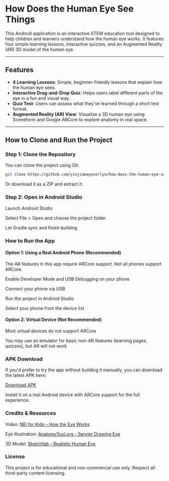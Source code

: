 # How Does the Human Eye See Things

This Android application is an interactive STEM education tool designed to help children and learners understand how the human eye works. It features four simple learning lessons, interactive quizzes, and an Augmented Reality (AR) 3D model of the human eye.

---

## Features

- **4 Learning Lessons**: Simple, beginner-friendly lessons that explain how the human eye sees.
- **Interactive Drag-and-Drop Quiz**: Helps users label different parts of the eye in a fun and visual way.
- **Quiz Test**: Users can assess what they've learned through a short test format.
- **Augmented Reality (AR) View**: Visualize a 3D human eye using Sceneform and Google ARCore to explore anatomy in real space.

---

## How to Clone and Run the Project

### Step 1: Clone the Repository

You can clone the project using Git:

```bash
git clone https://github.com/yinjiamayeverlyn/how-does-the-human-eye-see-things.git
```

Or download it as a ZIP and extract it.

### Step 2: Open in Android Studio

Launch Android Studio

Select File > Open and choose the project folder

Let Gradle sync and finish building

### How to Run the App

#### Option 1: Using a Real Android Phone (Recommended)

The AR features in this app require ARCore support. Not all phones support ARCore.

Enable Developer Mode and USB Debugging on your phone

Connect your phone via USB

Run the project in Android Studio

Select your phone from the device list

#### Option 2: Virtual Device (Not Recommended)

Most virtual devices do not support ARCore

You may use an emulator for basic non-AR features (learning pages, quizzes), but AR will not work

### APK Download
If you'd prefer to try the app without building it manually, you can download the latest APK here:

[Download APK](https://drive.google.com/file/d/1jrTNdB0-znXY1czFrRuZNoWNJH58xp4l/view?usp=sharing)

Install it on a real Android device with ARCore support for the full experience.

### Credits & Resources
Video: [NEI for Kids – How the Eye Works](https://www.nei.nih.gov/learn-about-eye-health/nei-for-kids)

Eye Illustration: [AnatomyTool.org - Servier Drawing Eye](https://anatomytool.org/content/servier-drawing-eye-lateral-view-no-labels) 

3D Model: [Sketchfab - Realistic Human Eye](https://sketchfab.com/3d-models/realistic-human-eye-deb290d67f5e48c69e0955056cbd9576)

### License

This project is for educational and non-commercial use only. Respect all third-party content licensing.

